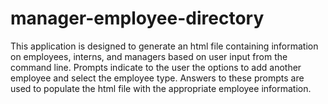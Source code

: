 # manager-employee-directory
This application is designed to generate an html file containing information on employees, interns, and managers based on user input from the command line. Prompts indicate to the user the options to add another employee and select the employee type. Answers to these prompts are used to populate the html file with the appropriate employee information.
